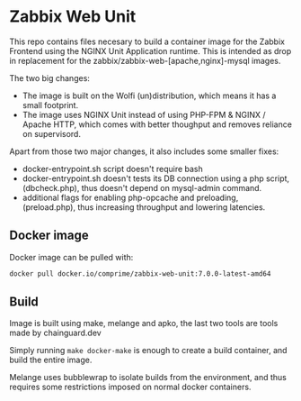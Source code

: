 # Zabbix Web Unit

This repo contains files necesary to build a container image for the Zabbix Frontend using the NGINX Unit Application runtime.
This is intended as drop in replacement for the zabbix/zabbix-web-[apache,nginx]-mysql images.

The two big changes:

- The image is built on the Wolfi (un)distribution, which means it has a small footprint.
- The image uses NGINX Unit instead of using PHP-FPM & NGINX / Apache HTTP, which comes with better thoughput and removes reliance on supervisord.

Apart from those two major changes, it also includes some smaller fixes:

- docker-entrypoint.sh script doesn't require bash
- docker-entrypoint.sh doesn't tests its DB connection using a php script, (dbcheck.php), thus doesn't depend on mysql-admin command.
- additional flags for enabling php-opcache and preloading, (preload.php), thus increasing throughput and lowering latencies.

## Docker image

Docker image can be pulled with:

```sh
docker pull docker.io/comprime/zabbix-web-unit:7.0.0-latest-amd64
```

## Build

Image is built using make, melange and apko, the last two tools are tools made by chainguard.dev

Simply running `make docker-make` is enough to create a build container, and build the entire image.

Melange uses bubblewrap to isolate builds from the environment, and thus requires some restrictions imposed on normal docker containers.
